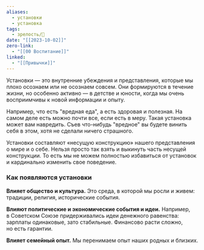 ```yaml
---
aliases:
  - установки
  - установка
tags:
  - зрелость/🌱
date: "[[2023-10-02]]"
zero-link:
  - "[[00 Воспитание]]"
linked:
  - "[[Привычки]]"
---
```

Установки — это внутренние убеждения и представления, которые мы плохо осознаем или не осознаем совсем. Они формируются в течение жизни, но особенно активно — в детстве и юности, когда мы очень восприимчивы к новой информации и опыту.

Например, что есть "вредная еда", а есть здоровая и полезная. На самом деле есть можно почти все, если есть в меру. Такая установка может вам навредить. Съев что-нибудь "вредное" вы будете винить себя в этом, хотя не сделали ничего страшного.

Установки составляют «несущую конструкцию» нашего представления о мире и о себе. Нельзя просто так взять и выкинуть часть несущей конструкции. То есть мы не можем полностью избавиться от установок и кардинально изменить свое поведение.

### Как появляются установки
**Влияет общество и культура.** Это среда, в которой мы росли и живем: традиции, религия, исторические события.

**Влияют политические и экономические события и идеи.** Например, в Советском Союзе придерживались идеи денежного равенства: зарплаты одинаковые, зато стабильные. Финансово расти сложно, но есть гарантии.

**Влияет семейный опыт.** Мы перенимаем опыт наших родных и близких.